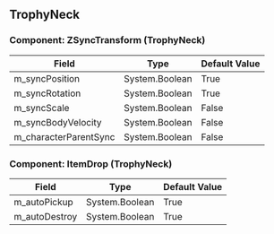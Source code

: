 ## TrophyNeck

### Component: ZSyncTransform (TrophyNeck)

|Field|Type|Default Value|
|---|---|---|
|m_syncPosition|System.Boolean|True|
|m_syncRotation|System.Boolean|True|
|m_syncScale|System.Boolean|False|
|m_syncBodyVelocity|System.Boolean|False|
|m_characterParentSync|System.Boolean|False|

### Component: ItemDrop (TrophyNeck)

|Field|Type|Default Value|
|---|---|---|
|m_autoPickup|System.Boolean|True|
|m_autoDestroy|System.Boolean|True|

